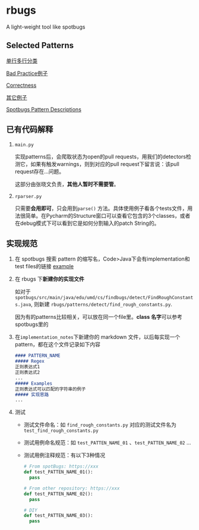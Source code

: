 # rbugs
A light-weight tool like spotbugs

## Selected Patterns

[单行多行分类](https://docs.google.com/spreadsheets/d/1aiYDHrQTci_ih8k-YIuSYZqYCnjTwvZHN3zOKpXv5zQ/edit?usp=sharing)

[Bad Practice例子](https://docs.google.com/presentation/d/1LT1VbDGkFMNARI54cV1zKUBHeN0wc-OSX4BLhUc3ieg/edit?usp=sharing)

[Correctness](https://docs.google.com/presentation/d/1mAIUuQgVncQWGuD7QwHzvduCaMhBQygl4KkkZVBOiBs/edit?usp=sharing)

[其它例子](https://docs.google.com/presentation/d/1cC30HDjKWqpbYAxNSyR_pTEAzpOLncFgn7WD0XfQSj4/edit?usp=sharing)

[Spotbugs Pattern Descriptions](https://spotbugs.readthedocs.io/en/stable/bugDescriptions.html)

## 已有代码解释

1.  `main.py` 

    实现patterns后，会爬取状态为open的pull requests，用我们的detectors检测它，如果有触发warnings，则到对应的pull request下留言说：该pull request存在...问题。

    这部分由张晓文负责，**其他人暂时不需要管**。

2.  `rparser.py`

    只需要**会用即可**，只会用到`parse()` 方法。具体使用例子看各个tests文件，用法很简单。在Pycharm的Structure窗口可以查看它包含的3个classes，或者在debug模式下可以看到它是如何分割输入的patch String的。

## 实现规范

1.  在 spotbugs 搜索 pattern 的缩写名，Code>Java下会有implementation和test files的链接  [example](https://github.com/spotbugs/spotbugs/search?l=Java&q=CNT_ROUGH_CONSTANT_VALUE)

2.  在 rbugs 下**新建你的实现文件**

    如对于 `spotbugs/src/main/java/edu/umd/cs/findbugs/detect/FindRoughConstants.java`, 则新建 `rbugs/patterns/detect/find_rough_constants.py`. 

    因为有的patterns比较相关，可以放在同一个file里。**class 名字**可以参考spotbugs里的

3.  在`implementation_notes`下新建你的 markdown 文件，以后每实现一个pattern，都在这个文件记录如下内容

    ```markdown
    #### PATTERN_NAME
    ##### Regex
    正则表达式1
    正则表达式2
    ...
    ##### Examples
    正则表达式可以匹配的字符串的例子
    ##### 实现思路
    ...
    ```

4.  测试

    -   测试文件命名：如 `find_rough_constants.py` 对应的测试文件名为 `test_find_rough_constants.py`

    -   测试用例命名规范：如 `test_PATTEN_NAME_01` 、`test_PATTEN_NAME_02` ...

    -   测试用例注释规范：有以下3种情况

        ```python
        # From spotBugs: https://xxx
        def test_PATTEN_NAME_01():
          pass
        
        # From other repository: https://xxx
        def test_PATTEN_NAME_02():
          pass
        
        # DIY
        def test_PATTEN_NAME_03():
          pass
        ```

        